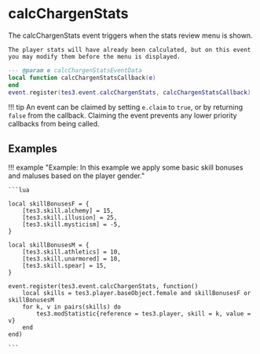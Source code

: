 # calcChargenStats
<div class="search_terms" style="display: none">calcchargenstats</div>

<!---
	This file is autogenerated. Do not edit this file manually. Your changes will be ignored.
	More information: https://github.com/MWSE/MWSE/tree/master/docs
-->

The calcChargenStats event triggers when the stats review menu is shown.

	The player stats will have already been calculated, but on this event you may modify them before the menu is displayed.

```lua
--- @param e calcChargenStatsEventData
local function calcChargenStatsCallback(e)
end
event.register(tes3.event.calcChargenStats, calcChargenStatsCallback)
```

!!! tip
	An event can be claimed by setting `e.claim` to `true`, or by returning `false` from the callback. Claiming the event prevents any lower priority callbacks from being called.

## Examples

!!! example "Example: In this example we apply some basic skill bonuses and maluses based on the player gender."

	```lua
	
	local skillBonusesF = {
		[tes3.skill.alchemy] = 15,
		[tes3.skill.illusion] = 25,
		[tes3.skill.mysticism] = -5,
	}
	
	local skillBonusesM = {
		[tes3.skill.athletics] = 10,
		[tes3.skill.unarmored] = 10,
		[tes3.skill.spear] = 15,
	}
	
	event.register(tes3.event.calcChargenStats, function()
	    local skills = tes3.player.baseObject.female and skillBonusesF or skillBonusesM
	    for k, v in pairs(skills) do
		    tes3.modStatistic{reference = tes3.player, skill = k, value = v}
	    end
	end)

	```

